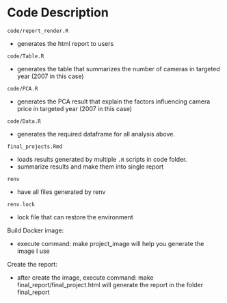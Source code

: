 # Code Description

`code/report_render.R`
- generates the html report to users

`code/Table.R`
- generates the table that summarizes the number of cameras in targeted year (2007 in this case)

`code/PCA.R`
- generates the PCA result that explain the factors influencing camera price in targeted year (2007 in this case)

`code/Data.R`
- generates the required dataframe for all analysis above.


`final_projects.Rmd`
- loads results generated by multiple `.R` scripts in code folder.
- summarize results and make them into single report

`renv`
- have all files generated by renv

`renv.lock`
- lock file that can restore the environment

Build Docker image:
- execute command: make project_image will help you generate the image I use

Create the report:
- after create the image, execute command: make final_report/final_project.html will generate the report in the folder final_report


